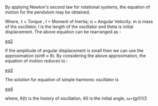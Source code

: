 By applying Newton's second law for rotational systems, the equation of motion for the pendulum may be obtained.


Where, τ = Torque ; I = Moment of Inertia; α = Angular Velocity. m is mass of the oscillator, l is the length of the oscillator and theta is initial displacement. The above equation can be rearranged as -

[eq2](images/eq2.JPG)

If the amplitude of angular displacement is small then we can use the approximation (sinθ ≈ θ). By considering the above approximation, the equation of motion reduces to :

[eq3](images/eq3.JPG)

The solution for equation of simple harmonic oscillator is

[eq4](images/eq4.JPG)

where, θ(t) is the history of oscillation, θ0 is the initial angle, ω=(g/l)1/2
